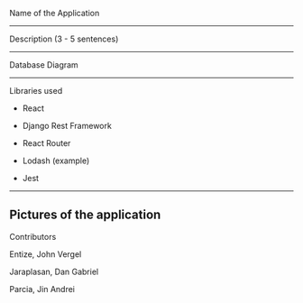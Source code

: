 Name of the Application

------------------------------

Description (3 - 5 sentences)

------------------------------

Database Diagram

------------------------------

Libraries used

- React

- Django Rest Framework

- React Router

- Lodash (example)

- Jest

------------------------------

Pictures of the application 
------------------------------

Contributors 

Entize, John Vergel

Jaraplasan, Dan Gabriel

Parcia, Jin Andrei